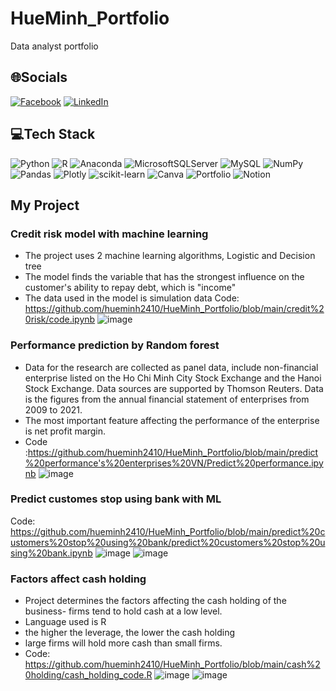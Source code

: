 # HueMinh_Portfolio
Data analyst portfolio

## 🌐Socials
[![Facebook](https://img.shields.io/badge/Facebook-%231877F2.svg?logo=Facebook&logoColor=white)](https://facebook.com/hueminh2122) [![LinkedIn](https://img.shields.io/badge/LinkedIn-%230077B5.svg?logo=linkedin&logoColor=white)](https://linkedin.com/in/https://www.linkedin.com/in/hu%E1%BB%87-minh-nguy%E1%BB%85n-6675451a7/) 

## 💻Tech Stack
![Python](https://img.shields.io/badge/python-3670A0?style=flat-square&logo=python&logoColor=ffdd54) ![R](https://img.shields.io/badge/r-%23276DC3.svg?style=flat-square&logo=r&logoColor=white) ![Anaconda](https://img.shields.io/badge/Anaconda-%2344A833.svg?style=flat-square&logo=anaconda&logoColor=white) ![MicrosoftSQLServer](https://img.shields.io/badge/Microsoft%20SQL%20Sever-CC2927?style=flat-square&logo=microsoft%20sql%20server&logoColor=white) ![MySQL](https://img.shields.io/badge/mysql-%2300f.svg?style=flat-square&logo=mysql&logoColor=white) ![NumPy](https://img.shields.io/badge/numpy-%23013243.svg?style=flat-square&logo=numpy&logoColor=white) ![Pandas](https://img.shields.io/badge/pandas-%23150458.svg?style=flat-square&logo=pandas&logoColor=white) ![Plotly](https://img.shields.io/badge/Plotly-%233F4F75.svg?style=flat-square&logo=plotly&logoColor=white) ![scikit-learn](https://img.shields.io/badge/scikit--learn-%23F7931E.svg?style=flat-square&logo=scikit-learn&logoColor=white) ![Canva](https://img.shields.io/badge/Canva-%2300C4CC.svg?style=flat-square&logo=Canva&logoColor=white) ![Portfolio](https://img.shields.io/badge/Portfolio-%23000000.svg?style=flat-square&logo=firefox&logoColor=#FF7139) ![Notion](https://img.shields.io/badge/Notion-%23000000.svg?style=flat-square&logo=notion&logoColor=white)
## My Project
### Credit risk model with machine learning
- The project uses 2 machine learning algorithms, Logistic and Decision tree
- The model finds the variable that has the strongest influence on the customer's ability to repay debt, which is "income"
- The data used in the model is simulation data
Code: https://github.com/hueminh2410/HueMinh_Portfolio/blob/main/credit%20risk/code.ipynb
![image](https://user-images.githubusercontent.com/96651289/175787216-e3712db9-a674-4ad7-9f92-f16686febb94.png)

### Performance prediction by Random forest
- Data for the research are collected as panel data, include non-financial enterprise listed on the Ho Chi Minh City Stock Exchange and the Hanoi Stock Exchange. Data sources are supported by Thomson Reuters. Data is the figures from the annual financial statement of enterprises from 2009 to 2021.
- The most important feature affecting the performance of the enterprise is net profit margin.
- Code :https://github.com/hueminh2410/HueMinh_Portfolio/blob/main/predict%20performance's%20enterprises%20VN/Predict%20performance.ipynb
![image](https://user-images.githubusercontent.com/96651289/175787423-35b9b364-7d10-4f9d-9f39-3836feb6a708.png)

### Predict customes stop using bank with ML
Code: https://github.com/hueminh2410/HueMinh_Portfolio/blob/main/predict%20customers%20stop%20using%20bank/predict%20customers%20stop%20using%20bank.ipynb
![image](https://user-images.githubusercontent.com/96651289/175787399-0405a4ab-1030-4f28-8c04-8fd36b14afc2.png)
![image](https://user-images.githubusercontent.com/96651289/175787501-9107b147-f731-47a6-b151-70a7a791f8f3.png)


### Factors affect cash holding
- Project determines the factors affecting the cash holding of the business- firms tend to hold cash at a low level.
- Language used is R
- the higher the leverage, the lower the cash holding
- large firms will hold more cash than small firms.
- Code: https://github.com/hueminh2410/HueMinh_Portfolio/blob/main/cash%20holding/cash_holding_code.R
![image](https://user-images.githubusercontent.com/96651289/175787565-52c1d55b-832f-4eda-9a1e-bd3c66e0ea5b.png)
![image](https://user-images.githubusercontent.com/96651289/175787579-0118f7d8-5d5e-461b-8cd8-4aaae7cbf5f5.png)
